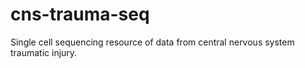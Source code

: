 # cns-trauma-seq

Single cell sequencing resource of data from central nervous system traumatic injury.
